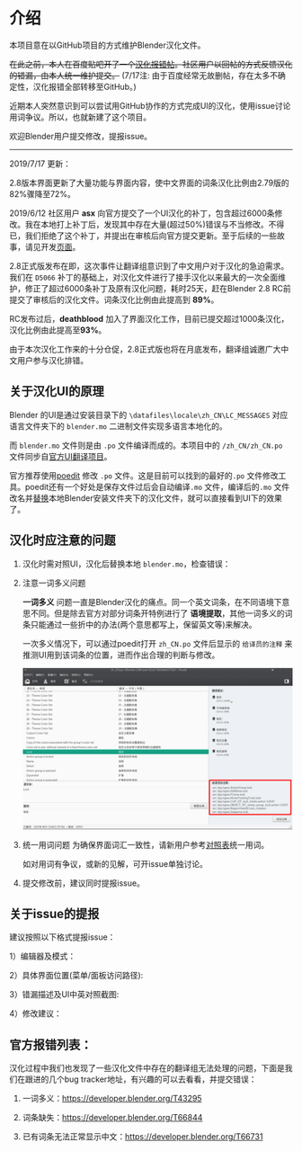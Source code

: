 # 介绍

本项目意在以GitHub项目的方式维护Blender汉化文件。

~~在此之前，本人在百度贴吧开了一个[汉化报错帖](http://tieba.baidu.com/p/5530957667?pid=117496092864)。社区用户以回帖的方式反馈汉化的错漏，由本人统一维护提交。~~ (7/17注: 由于百度经常无故删帖，存在太多不确定性，汉化报错全部转移至GitHub。)

近期本人突然意识到可以尝试用GitHub协作的方式完成UI的汉化，使用issue讨论用词争议。所以，也就新建了这个项目。

欢迎Blender用户提交修改，提报issue。

---
2019/7/17 更新：

2.8版本界面更新了大量功能与界面内容，使中文界面的词条汉化比例由2.79版的82%骤降至72%。

2019/6/12 社区用户 **asx** 向官方提交了一个UI汉化的补丁，包含超过6000条修改。我在本地打上补丁后，发现其中存在大量(超过50%)错误与不当修改。不得已，我们拒绝了这个补丁，并提出在审核后向官方提交更新。至于后续的一些故事，请见开发[页面](https://developer.blender.org/D5066)。

2.8正式版发布在即，这次事件让翻译组意识到了中文用户对于汉化的急迫需求。我们在 `D5066` 补丁的基础上，对汉化文件进行了接手汉化以来最大的一次全面维护，修正了超过6000条补丁及原有汉化问题，耗时25天，赶在Blender 2.8 RC前提交了审核后的汉化文件。词条汉化比例由此提高到 **89%**。

RC发布过后，**deathblood** 加入了界面汉化工作，目前已提交超过1000条汉化，汉化比例由此提高至**93%**。

由于本次汉化工作来的十分仓促，2.8正式版也将在月底发布，翻译组诚邀广大中文用户参与汉化排错。


## 关于汉化UI的原理

Blender 的UI是通过安装目录下的 `\datafiles\locale\zh_CN\LC_MESSAGES` 对应语言文件夹下的 `blender.mo` 二进制文件实现多语言本地化的。

而 `blender.mo` 文件则是由 `.po` 文件编译而成的。本项目中的 `/zh_CN/zh_CN.po` 文件同步自[官方UI翻译项目](https://svn.blender.org/svnroot/bf-translations/branches/zh_CN/)。

官方推荐使用[poedit](https://poedit.net/download) 修改 `.po` 文件。这是目前可以找到的最好的`.po` 文件修改工具。poedit还有一个好处是保存文件过后会自动编译`.mo` 文件，编译后的`.mo` 文件改名并[替换](https://www.jianshu.com/p/e6fdda5dd103)本地Blender安装文件夹下的汉化文件，就可以直接看到UI下的效果了。

## 汉化时应注意的问题

1. 汉化时需对照UI，汉化后替换本地 `blender.mo`，检查错误：
2. 注意一词多义问题

   **一词多义** 问题一直是Blender汉化的痛点。同一个英文词条，在不同语境下意思不同。但是除去官方对部分词条开特例进行了 **语境提取**，其他一词多义的词条只能通过一些折中的办法(两个意思都写上，保留英文等)来解决。

   一次多义情况下，可以通过poedit打开 `zh_CN.po` 文件后显示的 `给译员的注释` 来推测UI用到该词条的位置，进而作出合理的判断与修改。

   ![注释](./img/poedit_comments.png)

3. 统一用词问题
   为确保界面词汇一致性，请新用户参考[对照表](./dict.md)统一用词。

   如对用词有争议，或新的见解，可开issue单独讨论。
   
4. 提交修改前，建议同时提报issue。

## 关于issue的提报

建议按照以下格式提报issue：

1）编辑器及模式：

2）具体界面位置(菜单/面板访问路径):

3）错漏描述及UI中英对照截图:

4）修改建议：

## 官方报错列表：

汉化过程中我们也发现了一些汉化文件中存在的翻译组无法处理的问题，下面是我们在跟进的几个bug tracker地址，有兴趣的可以去看看，并提交错误：

1. 一词多义：https://developer.blender.org/T43295

2. 词条缺失：https://developer.blender.org/T66844

3. 已有词条无法正常显示中文：https://developer.blender.org/T66731

